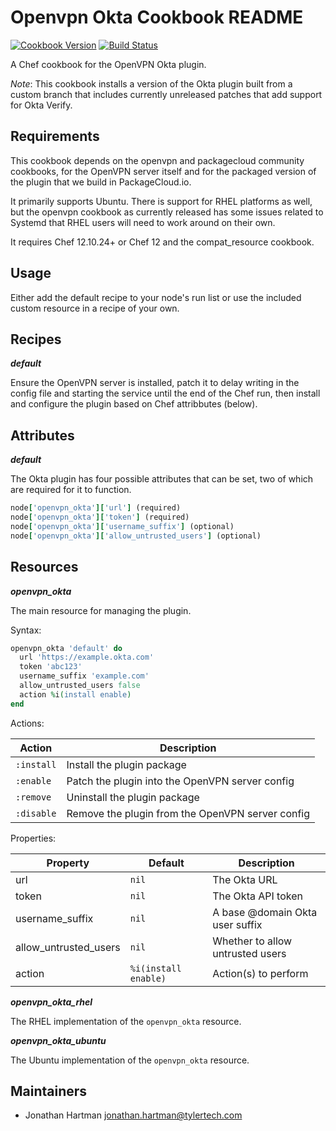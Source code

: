 # Openvpn Okta Cookbook README

[![Cookbook Version](https://img.shields.io/cookbook/v/openvpn_okta.svg)][cookbook]
[![Build Status](https://img.shields.io/travis/socrata-cookbooks/openvpn_okta.svg)][travis]

[cookbook]: https://supermarket.chef.io/cookbooks/openvpn_okta
[travis]: https://travis-ci.org/socrata-cookbooks/openvpn_okta

A Chef cookbook for the OpenVPN Okta plugin.

_Note_: This cookbook installs a version of the Okta plugin built from a custom branch that includes currently unreleased patches that add support for Okta Verify.

## Requirements

This cookbook depends on the openvpn and packagecloud community cookbooks, for the OpenVPN server itself and for the packaged version of the plugin that we build in PackageCloud.io.

It primarily supports Ubuntu. There is support for RHEL platforms as well, but the openvpn cookbook as currently released has some issues related to Systemd that RHEL users will need to work around on their own.

It requires Chef 12.10.24+ or Chef 12 and the compat_resource cookbook.

## Usage

Either add the default recipe to your node's run list or use the included custom resource in a recipe of your own.

## Recipes

***default***

Ensure the OpenVPN server is installed, patch it to delay writing in the config file and starting the service until the end of the Chef run, then install and configure the plugin based on Chef attribbutes (below).

## Attributes

***default***

The Okta plugin has four possible attributes that can be set, two of which are required for it to function.

```ruby
node['openvpn_okta']['url'] (required)
node['openvpn_okta']['token'] (required)
node['openvpn_okta']['username_suffix'] (optional)
node['openvpn_okta']['allow_untrusted_users'] (optional)
```

## Resources

***openvpn_okta***

The main resource for managing the plugin.

Syntax:

```ruby
openvpn_okta 'default' do
  url 'https://example.okta.com'
  token 'abc123'
  username_suffix 'example.com'
  allow_untrusted_users false
  action %i(install enable)
end
```

Actions:

| Action     | Description                                      |
|------------|--------------------------------------------------|
| `:install` | Install the plugin package                       |
| `:enable`  | Patch the plugin into the OpenVPN server config  |
| `:remove`  | Uninstall the plugin package                     |
| `:disable` | Remove the plugin from the OpenVPN server config |

Properties:

| Property              | Default              | Description                      |
|-----------------------|----------------------|----------------------------------|
| url                   | `nil`                | The Okta URL                     |
| token                 | `nil`                | The Okta API token               |
| username_suffix       | `nil`                | A base @domain Okta user suffix  |
| allow_untrusted_users | `nil`                | Whether to allow untrusted users |
| action                | `%i(install enable)` | Action(s) to perform             |

***openvpn_okta_rhel***

The RHEL implementation of the `openvpn_okta` resource.

***openvpn_okta_ubuntu***

The Ubuntu implementation of the `openvpn_okta` resource.

## Maintainers

- Jonathan Hartman <jonathan.hartman@tylertech.com>
